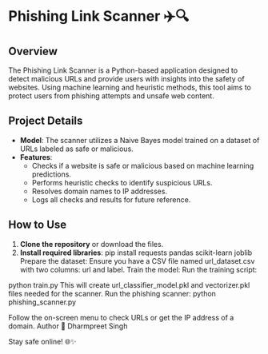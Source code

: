 # Phishing Link Scanner ✈️🔍

## Overview
The Phishing Link Scanner is a Python-based application designed to detect malicious URLs and provide users with insights into the safety of websites. Using machine learning and heuristic methods, this tool aims to protect users from phishing attempts and unsafe web content.

## Project Details
- **Model**: The scanner utilizes a Naive Bayes model trained on a dataset of URLs labeled as safe or malicious.
- **Features**:
  - Checks if a website is safe or malicious based on machine learning predictions.
  - Performs heuristic checks to identify suspicious URLs.
  - Resolves domain names to IP addresses.
  - Logs all checks and results for future reference.

## How to Use
1. **Clone the repository** or download the files.
2. **Install required libraries**:
   pip install requests pandas scikit-learn joblib
Prepare the dataset: Ensure you have a CSV file named url_dataset.csv with two columns: url and label.
Train the model: Run the training script:

python train.py
This will create url_classifier_model.pkl and vectorizer.pkl files needed for the scanner.
Run the phishing scanner:
python phishing_scanner.py

Follow the on-screen menu to check URLs or get the IP address of a domain.
Author
👤 Dharmpreet Singh

Stay safe online! 🌐✨
